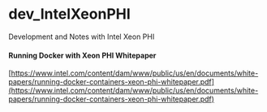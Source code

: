 # dev_IntelXeonPHI
Development and Notes with Intel Xeon PHI 

#### Running Docker with Xeon PHI Whitepaper
[https://www.intel.com/content/dam/www/public/us/en/documents/white-papers/running-docker-containers-xeon-phi-whitepaper.pdf](https://www.intel.com/content/dam/www/public/us/en/documents/white-papers/running-docker-containers-xeon-phi-whitepaper.pdf) <br/>


